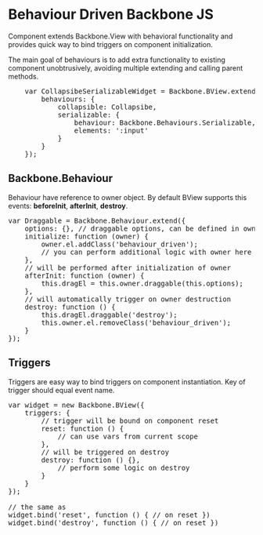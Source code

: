 # Behaviour Driven Backbone JS

Component extends Backbone.View with behavioral functionality and provides quick way to bind triggers on component initialization.

The main goal of behaviours is to add extra functionality to existing component unobtrusively, avoiding multiple extending and calling parent methods.

<pre>
	var CollapsibeSerializableWidget = Backbone.BView.extend({
		behaviours: {
			collapsible: Collapsibe,
			serializable: {
				behaviour: Backbone.Behaviours.Serializable,
				elements: ':input'
			}
		}
	});
</pre>

## Backbone.Behaviour

Behaviour have reference to owner object. By default BView supports this events: <b>beforeInit</b>, <b>afterInit</b>, <b>destroy</b>.

<pre>
var Draggable = Backbone.Behaviour.extend({
	options: {}, // draggable options, can be defined in owner's `behaviours` property
	initialize: function (owner) {
		owner.el.addClass('behaviour_driven');
		// you can perform additional logic with owner here
	},
	// will be performed after initialization of owner
	afterInit: function (owner) {
		this.dragEl = this.owner.draggable(this.options);
	},
	// will automatically trigger on owner destruction
	destroy: function () {
		this.dragEl.draggable('destroy');
		this.owner.el.removeClass('behaviour_driven');
	}
});
</pre>

## Triggers

Triggers are easy way to bind triggers on component instantiation. Key of trigger should equal event name.

<pre>
var widget = new Backbone.BView({
	triggers: {
		// trigger will be bound on component reset
		reset: function () {
			// can use vars from current scope
		},
		// will be triggered on destroy
		destroy: function () {},
			// perform some logic on destroy
		}
	}
});

// the same as
widget.bind('reset', function () { // on reset })
widget.bind('destroy', function () { // on reset })
</pre>
